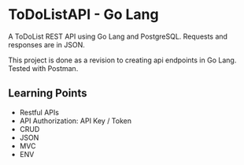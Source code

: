 # ToDoListAPI - Go Lang

A ToDoList REST API using Go Lang and PostgreSQL.
Requests and responses are in JSON.

This project is done as a revision to creating api endpoints in Go Lang.
Tested with Postman.

## Learning Points
- Restful APIs
- API Authorization: API Key / Token
- CRUD
- JSON
- MVC
- ENV
